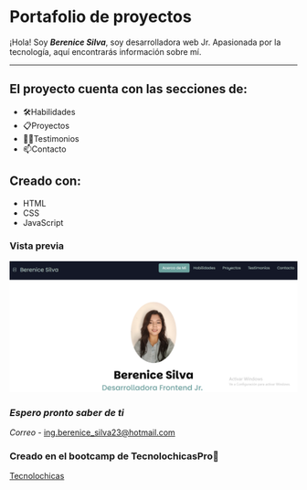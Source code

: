 # Portafolio de proyectos
¡Hola! Soy ***Berenice Silva***, soy desarrolladora web Jr. Apasionada por la tecnología, aquí encontrarás información sobre mí.

_______________________________________________
## El proyecto cuenta con las secciones de:
- 🛠️Habilidades 
- 📋Proyectos
- 👩‍🦰Testimonios
- 📫Contacto

## Creado con:
- HTML
- CSS
- JavaScript

### Vista previa

![Proyecto](assets/Captura%20Portafolio.png)

### *Espero pronto saber de ti*
*Correo -*
[ing.berenice_silva23@hotmail.com](mailto:ing.berenice_silva23@hotmail.com)

### Creado en el bootcamp de TecnolochicasPro💜
[Tecnolochicas](https://tecnolochicas.mx/)